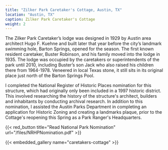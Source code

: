 ```yaml
---
title: "Zilker Park Caretaker's Cottage, Austin, TX"
location: "Austin, TX"
caption: Zilker Park Caretaker's Cottage
weight: 2
---
```


The Zilker Park Caretaker’s lodge was designed in 1929 by Austin area architect Hugo F. Kuehne and built later that year before the city’s landmark swimming hole, Barton Springs, opened for the season. The first known resident caretaker, Buster Robinson, and his family moved into the lodge in 1935. The lodge was occupied by the caretakers or superintendents of the park until 2010, including Buster’s son Jack who also raised his children there from 1964-1978. Veneered in local Texas stone, it still sits in its original place just north of the Barton Springs Pool.

I completed the National Register of Historic Places nomination for this structure, which had originally only been included in a 1997 historic district. This involved researching the history of the structure's architect, builders and inhabitants by conducting archival research. In addition to this nomination, I assisted the Austin Parks Department in completing an application for Historic Zoning and creating a landmarks plaque, prior to the Cottage's reopening this Spring as a Park Ranger's Headquarters.

<!--more-->

{{< red_button title="Read National Park Nomination" url="/files/NRHPNomination.pdf" >}}

{{< embedded_gallery name="caretakers-cottage" >}}
